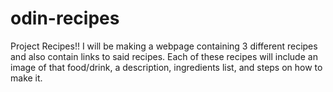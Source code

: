 # odin-recipes
Project Recipes!!
I will be making a webpage containing 3 different recipes and also contain links to said recipes. Each of these recipes will include an image of that food/drink, a description, ingredients list, and steps on how to make it.